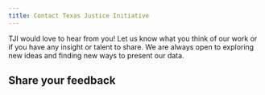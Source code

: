 ```yaml
---
title: Contact Texas Justice Initiative
---
```


TJI would love to hear from you! Let us know what you think of our work or if you have any insight or talent to share. We are always open to exploring new ideas and finding new ways to present our data.

## Share your feedback

